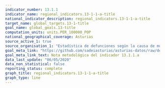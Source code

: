 ```yaml
---
indicator_number: 13.1.1
indicator_name: regional_indicators.13-1-1-a-title
national_indicator_description: regional_indicators.13-1-1-a-title
target_name: global_targets.13-1-title
goal_name: global_goals.13-title
computation_units: units.PER_100000_POP
national_geographical_coverage: Asturias
source_active_1: true
source_organisation_1: "Estadística de defunciones según la causa de muerte, INE"
goal_meta_link: "https://github.com/sadeiasturias/asturias-datos/raw/develop/methodology/13.1.1.a.pdf"
goal_meta_link_text: Nota metodológica del indicador 13.1.1.a
data_last_update: "06/05/2020"
data_non_statistical: false
reporting_status: complete
graph_title: regional_indicators.13-1-1-a-title
graph_type: line
---
```

